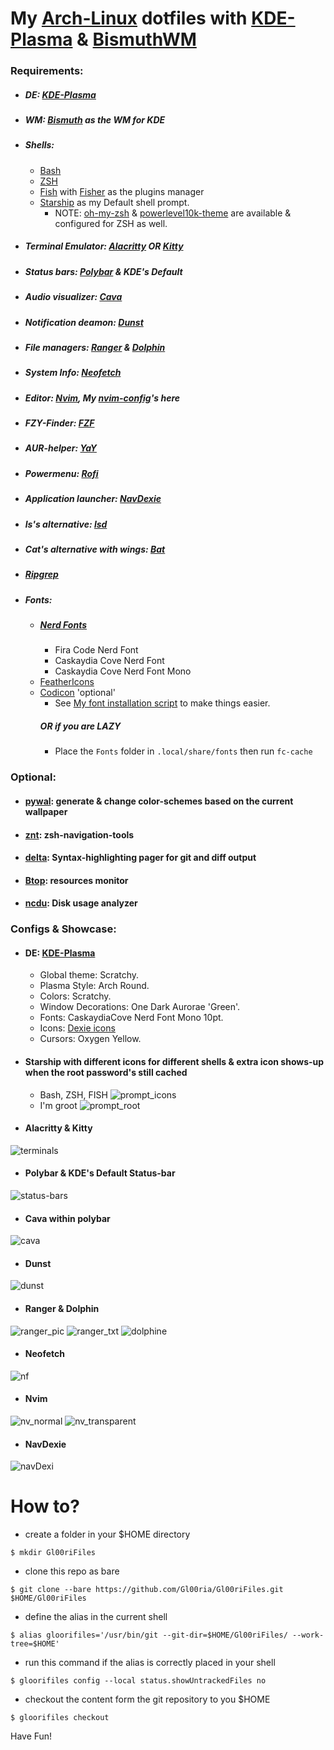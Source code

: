 # My [Arch-Linux](https://archlinux.org/) dotfiles with [KDE-Plasma](https://kde.org/plasma-desktop/) & [BismuthWM]((https://github.com/Bismuth-Forge/bismuth))

### Requirements:
- ##### DE: [KDE-Plasma](https://kde.org/plasma-desktop/)
- ##### WM: [Bismuth](https://github.com/Bismuth-Forge/bismuth) as the WM for KDE
- ##### Shells:
  - [Bash](https://www.gnu.org/software/bash/)
  - [ZSH](https://sourceforge.net/p/zsh/code/ci/master/tree/)
  - [Fish](https://fishshell.com/) with [Fisher](https://github.com/jorgebucaran/fisher) as the plugins manager
  - [Starship](https://starship.rs/) as my Default shell prompt.
    - NOTE:  [oh-my-zsh](https://github.com/ohmyzsh/ohmyzsh) & [powerlevel10k-theme](https://github.com/romkatv/powerlevel10k) are available & configured for ZSH as well.
- ##### Terminal Emulator: [Alacritty](https://github.com/alacritty/alacritty) OR [Kitty]( https://github.com/kovidgoyal/kitty )
- ##### Status bars: [Polybar](https://github.com/polybar/polybar) & KDE's Default
- ##### Audio visualizer: [Cava](https://github.com/karlstav/cava)
- ##### Notification deamon: [Dunst](https://github.com/dunst-project/dunst)
- ##### File managers: [Ranger](https://github.com/ranger/ranger) & [Dolphin](https://apps.kde.org/dolphin/)
- ##### System Info: [Neofetch]( https://github.com/dylanaraps/neofetch)
- ##### Editor: [Nvim](https://github.com/neovim/neovim), My [nvim-config](https://github.com/Gl00ria/nvim)'s here
- ##### FZY-Finder: [FZF](https://github.com/junegunn/fzf)
- ##### AUR-helper: [YaY](https://github.com/Jguer/yay)
- ##### Powermenu: [Rofi](https://github.com/davatorium/rofi)
- ##### Application launcher: [NavDexie](https://store.kde.org/p/1324206)
- ##### ls's alternative: [lsd](https://github.com/Peltoche/lsd)
- ##### Cat's alternative with wings: [Bat](https://github.com/sharkdp/bat)
- ##### [Ripgrep](https://github.com/BurntSushi/ripgrep)
- ##### Fonts:
  - ##### [Nerd Fonts](https://github.com/ryanoasis/nerd-fonts)
    - Fira Code Nerd Font
    - Caskaydia Cove Nerd Font
    - Caskaydia Cove Nerd Font Mono
  - [FeatherIcons](https://github.com/feathericons/feather)
  - [Codicon](https://github.com/microsoft/vscode-codicons/raw/main/dist/codicon.ttf) 'optional'
      - See [My font installation script](https://github.com/Gl00ria/FontsL00ria) to make things easier.
      ##### OR if you are LAZY
      - Place the `Fonts` folder in `.local/share/fonts` then run `fc-cache`
### Optional:
- #### [pywal](https://github.com/dylanaraps/pywal): generate & change color-schemes based on the current wallpaper
- #### [znt](https://github.com/z-shell/zsh-navigation-tools): zsh-navigation-tools
- #### [delta](https://github.com/dandavison/delta): Syntax-highlighting pager for git and diff output
- #### [Btop](https://github.com/aristocratos/btop): resources monitor
- #### [ncdu](https://dev.yorhel.nl/ncdu): Disk usage analyzer

### Configs & Showcase:
- #### DE: [KDE-Plasma](https://kde.org/plasma-desktop/)
  - Global theme: Scratchy.
  - Plasma Style: Arch Round.
  - Colors: Scratchy.
  - Window Decorations: One Dark Aurorae 'Green'.
  - Fonts: CaskaydiaCove Nerd Font Mono 10pt.
  - Icons: [Dexie icons](https://github.com/adhec/Dexie-icons)
  - Cursors: Oxygen Yellow.
- #### Starship with different icons for different shells & extra icon shows-up when the root password's still cached
  - Bash, ZSH, FISH
![ prompt_icons ](https://github.com/Gl00ria/Gl00riFiles/blob/main/Gl00riFiles/Gl00riFiles_Pics/prompot_icons.png)
  - I'm groot
![ prompt_root ](https://github.com/Gl00ria/Gl00riFiles/blob/main/Gl00riFiles/Gl00riFiles_Pics/prompt_root.png)

- #### Alacritty & Kitty
![ terminals ](https://github.com/Gl00ria/Gl00riFiles/blob/main/Gl00riFiles/Gl00riFiles_Pics/terminals.png)
- #### Polybar & KDE's Default Status-bar
![ status-bars ](https://github.com/Gl00ria/Gl00riFiles/blob/main/Gl00riFiles/Gl00riFiles_Pics/status-bars.png)
- #### Cava within polybar
![ cava ](https://github.com/Gl00ria/Gl00riFiles/blob/main/Gl00riFiles/Gl00riFiles_Pics/cava.png)
- #### Dunst
![ dunst ](https://github.com/Gl00ria/Gl00riFiles/blob/main/Gl00riFiles/Gl00riFiles_Pics/dunst.png)
- #### Ranger & Dolphin
![ ranger_pic ](https://github.com/Gl00ria/Gl00riFiles/blob/main/Gl00riFiles/Gl00riFiles_Pics/ranger_pic.png)
![ ranger_txt ](https://github.com/Gl00ria/Gl00riFiles/blob/main/Gl00riFiles/Gl00riFiles_Pics/ranger_txt.png)
![ dolphine ](https://github.com/Gl00ria/Gl00riFiles/blob/main/Gl00riFiles/Gl00riFiles_Pics/dolphine.png)
- #### Neofetch
![ nf ](https://github.com/Gl00ria/Gl00riFiles/blob/main/Gl00riFiles/Gl00riFiles_Pics/nf.png)
- #### Nvim
![ nv_normal ](https://github.com/Gl00ria/Gl00riFiles/blob/main/Gl00riFiles/Gl00riFiles_Pics/nv_normal.png)
![ nv_transparent ](https://github.com/Gl00ria/Gl00riFiles/blob/main/Gl00riFiles/Gl00riFiles_Pics/nv_transparent.png)
- #### NavDexie
![ navDexi ](https://github.com/Gl00ria/Gl00riFiles/blob/main/Gl00riFiles/Gl00riFiles_Pics/navDexi.png)

# How to?
- create a folder in your $HOME directory
```
$ mkdir Gl00riFiles
```
- clone this repo as bare
```
$ git clone --bare https://github.com/Gl00ria/Gl00riFiles.git $HOME/Gl00riFiles
```
- define the alias in the current shell
```
$ alias gloorifiles='/usr/bin/git --git-dir=$HOME/Gl00riFiles/ --work-tree=$HOME'
```
- run this command if the alias is correctly placed in your shell
```
$ gloorifiles config --local status.showUntrackedFiles no
```
- checkout the content form the git repository to you $HOME
```
$ gloorifiles checkout
```
Have Fun!
